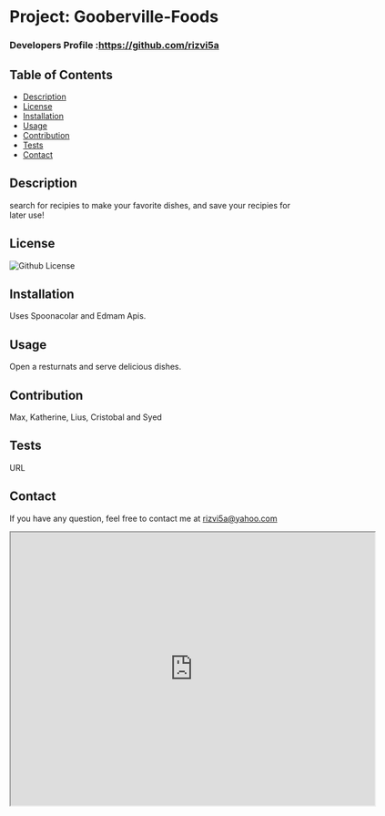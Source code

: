 
# Project: Gooberville-Foods
### Developers Profile :https://github.com/rizvi5a
## Table of Contents
* [Description](#description)
* [License](#license)
* [Installation](#installation)
* [Usage](#Usage)
* [Contribution](#Contribution)
* [Tests](#testing)
* [Contact](#Contact)
## Description
search for recipies to make your favorite dishes, and save your recipies for later use!

## License
![Github License](https://img.shields.io/badge/license-MIT-blue.svg)

## Installation
Uses Spoonacolar and Edmam Apis.
## Usage
Open a resturnats and serve delicious dishes.
## Contribution
Max, Katherine, Lius, Cristobal and Syed
## Tests
URL

## Contact
If you have any question, feel free to contact me at
rizvi5a@yahoo.com

<iframe src="https://drive.google.com/file/d/18_pXK9Dq5o1QPbPdBJc3dsipAlDvXdNn/preview" width="640" height="480"></iframe>
